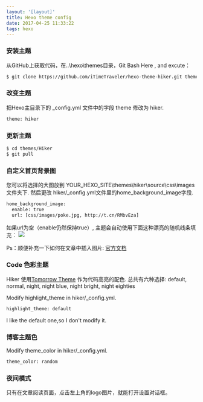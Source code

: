 ```yaml
---
layout: '[layout]'
title: Hexo theme config
date: 2017-04-25 11:33:22
tags: hexo
---
```


### 安装主题
从GitHub上获取代码，在..\hexo\themes目录，Git Bash Here , and excute：

``` bash
$ git clone https://github.com/iTimeTraveler/hexo-theme-hiker.git themes/hiker
```

### 改变主题
把Hexo主目录下的 _config.yml 文件中的字段 theme 修改为 hiker.
``` bash
theme: hiker
```
<!--more-->

### 更新主题

``` bash
$ cd themes/Hiker
$ git pull
```
### 自定义首页背景图
您可以将选择的大图放到 YOUR_HEXO_SITE\themes\hiker\source\css\images 文件夹下. 然后更改 hiker/_config.yml文件里的home_background_image字段.
``` bash
home_background_image:
  enable: true
  url: [css/images/poke.jpg, http://t.cn/RMbvEza]
```

如果url为空（enable仍然保持true）, 主题会自动使用下面这种漂亮的随机线条填充：
![](/images/random.jpg)

Ps：顺便补充一下如何在文章中插入图片: [官方文档](https://hexo.io/zh-cn/docs/asset-folders.html)

### Code 色彩主题
Hiker 使用[Tomorrow Theme](https://github.com/chriskempson/tomorrow-theme) 作为代码高亮的配色. 总共有六种选择: default, normal, night, night blue, night bright, night eighties

Modify highlight_theme in hiker/_config.yml.

``` bash
highlight_theme: default
```
I like the default one,so I don't modify it.

### 博客主题色

Modify theme_color in hiker/_config.yml.

``` bash
theme_color: random
```

### 夜间模式

只有在文章阅读页面，点击左上角的logo图片，就能打开设置对话框。






